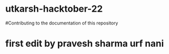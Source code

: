 # utkarsh-hacktober-22
#Contributing to the documentation of this repository
# first edit by pravesh sharma urf nani
